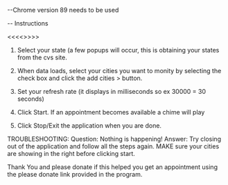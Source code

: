 --Chrome version  89 needs to be used

-- Instructions 

<<<<<Click RunMe.EXE to open the program>>>>>

1. Select your state (a few popups will occur, this is obtaining your states from the cvs site.

2. When data loads, select your cities you want to monity by selecting the check box and click the add cities > button.

3. Set your refresh rate (it displays in milliseconds so ex 30000 = 30 seconds)

4. Click Start. If an appointment becomes available a chime will play 

5. Click Stop/Exit the application when you are done. 


TROUBLESHOOTING:
Question: Nothing is happening!
Answer: Try closing out of the application and follow all the steps again. MAKE sure your cities are showing in the right before clicking start.

Thank You and please donate if this helped you get an appointment using the please donate link provided in the program. 
